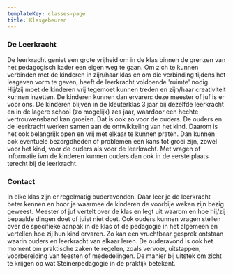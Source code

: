 ```yaml
---
templateKey: classes-page
title: Klasgebeuren
---
```

### De Leerkracht

De leerkracht geniet een grote vrijheid om in de klas binnen de grenzen van het pedagogisch kader een eigen weg te gaan. Om zich te kunnen verbinden met de kinderen in zijn/haar klas en om die verbinding tijdens het lesgeven vorm te geven, heeft de leerkracht voldoende 'ruimte' nodig. Hij/zij moet de kinderen vrij tegemoet kunnen treden en zijn/haar creativiteit kunnen inzetten. De kinderen kunnen dan ervaren: deze meester of juf is er voor ons.
De kinderen blijven in de kleuterklas 3 jaar bij dezelfde leerkracht en in de lagere school (zo mogelijk) zes jaar, waardoor een hechte vertrouwensband kan groeien. Dat is ook zo voor de ouders. De ouders en de leerkracht werken samen aan de ontwikkeling van het kind. Daarom is het ook belangrijk open en vrij met elkaar te kunnen praten. Dan kunnen ook eventuele bezorgdheden of problemen een kans tot groei zijn, zowel voor het kind, voor de ouders als voor de leerkracht. Met vragen of informatie ivm de kinderen kunnen ouders dan ook in de eerste plaats terecht bij de leerkracht.

### Contact
In elke klas zijn er regelmatig ouderavonden. Daar leer je de leerkracht beter kennen en hoor je waarmee de kinderen de voorbije weken zijn bezig geweest. Meester of juf vertelt over de klas en legt uit waarom en hoe hij/zij bepaalde dingen doet of juist niet doet. Ook ouders kunnen vragen stellen over de specifieke aanpak in de klas of de pedagogie in het algemeen en vertellen hoe zij hun kind ervaren. Zo kan een vruchtbaar gesprek ontstaan waarin ouders en leerkracht van elkaar leren. De ouderavond is ook het moment om praktische zaken te regelen, zoals vervoer, uitstappen, voorbereiding van feesten of mededelingen. De manier bij uitstek om zicht te krijgen op wat Steinerpedagogie in de praktijk betekent. 
